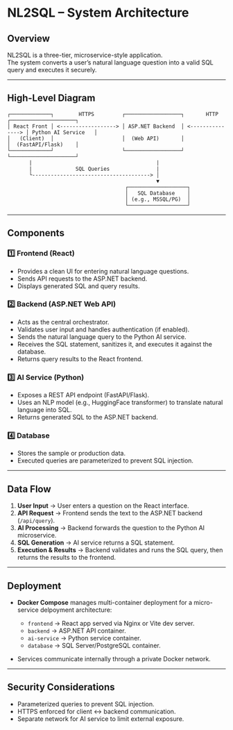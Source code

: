 # NL2SQL – System Architecture

## Overview
NL2SQL is a three-tier, microservice-style application.  
The system converts a user’s natural language question into a valid SQL query and executes it securely.

---

## High-Level Diagram

```
┌─────────────┐        HTTPS         ┌──────────────────┐       HTTP        ┌─────────────────────┐
│ React Front │ <------------------> │ ASP.NET Backend  │ <---------------> │ Python AI Service   │
│   (Client)  │                      │  (Web API)       │                   │  (FastAPI/Flask)    │
└─────────────┘                      └──────────────────┘                   └─────────────────────┘
       |                                        |
       |              SQL Queries               |
       └--------------------------------------> │
                                                ▼
                                      ┌───────────────────┐
                                      │   SQL Database    │
                                      │ (e.g., MSSQL/PG)  │
                                      └───────────────────┘
```

---

## Components

### 1️⃣ Frontend (React)
- Provides a clean UI for entering natural language questions.
- Sends API requests to the ASP.NET backend.
- Displays generated SQL and query results.

### 2️⃣ Backend (ASP.NET Web API)
- Acts as the central orchestrator.
- Validates user input and handles authentication (if enabled).
- Sends the natural language query to the Python AI service.
- Receives the SQL statement, sanitizes it, and executes it against the database.
- Returns query results to the React frontend.

### 3️⃣ AI Service (Python)
- Exposes a REST API endpoint (FastAPI/Flask).
- Uses an NLP model (e.g., HuggingFace transformer) to translate natural language into SQL.
- Returns generated SQL to the ASP.NET backend.

### 4️⃣ Database
- Stores the sample or production data.
- Executed queries are parameterized to prevent SQL injection.

---

## Data Flow

1. **User Input** → User enters a question on the React interface.
2. **API Request** → Frontend sends the text to the ASP.NET backend (`/api/query`).
3. **AI Processing** → Backend forwards the question to the Python AI microservice.
4. **SQL Generation** → AI service returns a SQL statement.
5. **Execution & Results** → Backend validates and runs the SQL query, then returns the results to the frontend.

---

## Deployment

- **Docker Compose** manages multi-container deployment for a micro-service delpoyment architecture:
  - `frontend` → React app served via Nginx or Vite dev server.
  - `backend` → ASP.NET API container.
  - `ai-service` → Python service container.
  - `database` → SQL Server/PostgreSQL container.

- Services communicate internally through a private Docker network.

---

## Security Considerations
- Parameterized queries to prevent SQL injection.
- HTTPS enforced for client ↔ backend communication.
- Separate network for AI service to limit external exposure.
